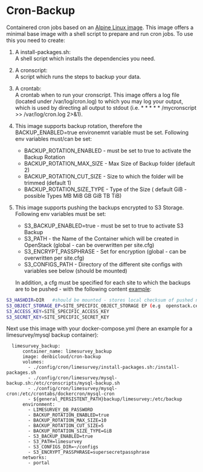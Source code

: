 # Cron-Backup

Containered cron jobs based on an [Alpine Linux image](https://hub.docker.com/_/alpine). This image offers a minimal
base image with a shell script to prepare and run cron jobs. To use this you need to create:

1. A install-packages.sh:  
   A shell script which installs the dependencies you need.

2. A cronscript:  
   A script which runs the steps to backup your data.

3. A crontab:  
   A crontab when to run your cronscript. This image offers a log file (located under /var/log/cron.log) to which you
   may log your output, which is used by directing all output to stdout
   (i.e. * * * * * /mycronscript >> /var/log/cron.log 2>&1).

4. This image supports backup rotation, therefore the BACKUP_ENABLED=true environemnt variable must be set. Following
   env variables must/can be set:

    * BACKUP_ROTATION_ENABLED - must be set to true to activate the Backup Rotation
    * BACKUP_ROTATION_MAX_SIZE - Max Size of Backup folder (default 2)
    * BACKUP_ROTATION_CUT_SIZE - Size to which the folder will be trimmed (default 1)
    * BACKUP_ROTATION_SIZE_TYPE - Type of the Size ( default GiB - possible Types MB MiB GB GiB TB TiB)

5. This image supports pushing the backups encrypted to S3 Storage. Following env variables must be set:

    - S3_BACKUP_ENABLED=true - must be set to true to activate S3 Backup
    - S3_PATH - the Name of the Container which will be created in OpenStack (global - can be overwritten per site.cfg)
    - S3_ENCRYPT_PASSPHRASE - Set for encryption (global - can be overwritten per site.cfg)
    - S3_CONFIGS_PATH - Directory of the different site configs with variables see below (should be mounted)

   In addition, a cfg must be specified for each site to which the backups are to be pushed - with the following content [example](s3/configs/example.site.cfg):

~~~Bash
S3_HASHDIR=DIR   #should be mounted - stores local checksum of pushed non-encrypted files (in S3 they are encrypted thus different checksum)
S3_OBJECT_STORAGE_EP=SITE_SPECIFIC_OBJECT_STORAGE EP (e.g  openstack.cebitec.uni-bielefeld.de:8080)
S3_ACCESS_KEY=SITE_SPECIFIC_ACCESS_KEY                
S3_SECRET_KEY=SITE_SPECIFIC_SECRET_KEY 
~~~
Next use this image with your docker-compose.yml (here an example for a limesurvey/mysql backup container):

```
  limesurvey_backup:
      container_name: limesurvey_backup
      image: denbicloud/cron-backup
      volumes:
        - ./config/cron/limesurvey/install-packages.sh:/install-packages.sh
        - ./config/cron/limesurvey/mysql-backup.sh:/etc/cronscripts/mysql-backup.sh
        - ./config/cron/limesurvey/mysql-cron:/etc/crontabs/dockercron/mysql-cron
        - ${general_PERSISTENT_PATH}backup/limesurvey:/etc/backup
      environment:
        - LIMESURVEY_DB_PASSWORD
        - BACKUP_ROTATION_ENABLED=true
        - BACKUP_ROTATION_MAX_SIZE=10
        - BACKUP_ROTATION_CUT_SIZE=5
        - BACKUP_ROTATION_SIZE_TYPE=GiB
        - S3_BACKUP_ENABLED=true
        - S3_PATH=limesurvey
        - S3_CONFIGS_DIR=~/configs
        - S3_ENCRYPT_PASSPHRASE=supersecretpassphrase
      networks:
        - portal
```
